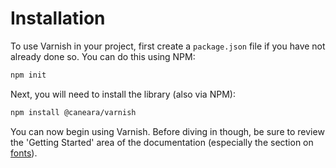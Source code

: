 # Installation

To use Varnish in your project, first create a `package.json` file if you have not already done so. You can do this using NPM:

```bash
npm init
```

Next, you will need to install the library (also via NPM):

```bash
npm install @caneara/varnish
```

You can now begin using Varnish. Before diving in though, be sure to review the 'Getting Started' area of the documentation (especially the section on [fonts](/pages/fonts)).